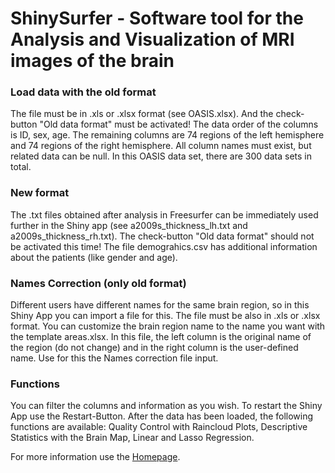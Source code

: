 # __ShinySurfer__ - Software tool for the Analysis and Visualization of MRI images of the brain

### Load data with the old format

The file must be in .xls or .xlsx format (see OASIS.xlsx). And the check-button "Old data format" must be activated! The data order of the columns is ID, sex, age. The remaining columns are 74 regions of the left hemisphere and 74 regions of the right hemisphere. All column names must exist, but related data can be null. In this OASIS data set, there are 300 data sets in total.

### New format

The .txt files obtained after analysis in Freesurfer can be immediately used further in the Shiny app (see a2009s_thickness_lh.txt and a2009s_thickness_rh.txt). The check-button "Old data format" should not be activated this time! The file demograhics.csv has additional information about the patients (like gender and age).

### Names Correction (only old format)

Different users have different names for the same brain region, so in this Shiny App you can import a file for this. The file must be also in .xls or .xlsx format. You can customize the brain region name to the name you want with the template areas.xlsx. In this file, the left column is the original name of the region 
(do not change) and in the right column is the user-defined name. Use for this the Names correction file input.

### Functions

You can filter the columns and information as you wish. To restart the Shiny App use the Restart-Button. After the data has been loaded, the following functions are available: Quality Control with Raincloud Plots, Descriptive Statistics with the Brain Map, Linear and Lasso Regression. 

For more information use the [Homepage](https://sandrakla.github.io/ShinySurfer_Homepage/).